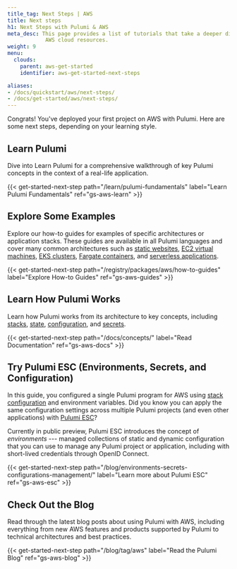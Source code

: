 ```yaml
---
title_tag: Next Steps | AWS
title: Next steps
h1: Next Steps with Pulumi & AWS
meta_desc: This page provides a list of tutorials that take a deeper dive into
            AWS cloud resources.
weight: 9
menu:
  clouds:
    parent: aws-get-started
    identifier: aws-get-started-next-steps

aliases:
- /docs/quickstart/aws/next-steps/
- /docs/get-started/aws/next-steps/
---
```


Congrats! You've deployed your first project on AWS with Pulumi. Here are some next steps, depending on your learning style.

## Learn Pulumi

Dive into Learn Pulumi for a comprehensive walkthrough of key Pulumi concepts in the context of a real-life application.

{{< get-started-next-step path="/learn/pulumi-fundamentals" label="Learn Pulumi Fundamentals" ref="gs-aws-learn" >}}

## Explore Some Examples

Explore our how-to guides for examples of specific architectures or application stacks. These guides are available in all Pulumi languages and cover many common architectures such as [static websites](/registry/packages/aws-native/how-to-guides/aws-native-ts-s3-folder/), [EC2 virtual machines](/registry/packages/aws/how-to-guides/ec2-webserver/), [EKS clusters](/registry/packages/aws/how-to-guides/aws-ts-eks/), [Fargate containers](/registry/packages/aws/how-to-guides/ecs-fargate/), and [serverless applications](/registry/packages/aws/how-to-guides/rest-api/).

{{< get-started-next-step path="/registry/packages/aws/how-to-guides" label="Explore How-to Guides" ref="gs-aws-guides" >}}

## Learn How Pulumi Works

Learn how Pulumi works from its architecture to key concepts, including [stacks](/docs/concepts/stack/), [state](/docs/concepts/state/), [configuration](/docs/concepts/config/), and [secrets](/docs/concepts/secrets/).

{{< get-started-next-step path="/docs/concepts/" label="Read Documentation" ref="gs-aws-docs" >}}

## Try Pulumi ESC (Environments, Secrets, and Configuration)

In this guide, you configured a single Pulumi program for AWS using [stack configuration](/docs/concepts/config/) and environment variables. Did you know you can apply the same configuration settings across multiple Pulumi projects (and even other applications) with [Pulumi ESC](/product/esc/)?

Currently in public preview, Pulumi ESC introduces the concept of _environments_ --- managed collections of static and dynamic configuration that you can use to manage any Pulumi project or application, including with short-lived credentials through OpenID Connect.

{{< get-started-next-step path="/blog/environments-secrets-configurations-management/" label="Learn more about Pulumi ESC" ref="gs-aws-esc" >}}

## Check Out the Blog

Read through the latest blog posts about using Pulumi with AWS, including everything from new AWS features and products supported by Pulumi to technical architectures and best practices.

{{< get-started-next-step path="/blog/tag/aws" label="Read the Pulumi Blog" ref="gs-aws-blog" >}}
